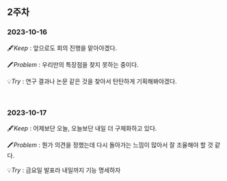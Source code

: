 ## 2주차
### 2023-10-16

🖋️*Keep* : 앞으로도 회의 진행을 맡아야겠다.

🖍️*Problem* : 우리만의 특장점을 찾지 못하는 중이다.

💡*Try* :  연구 결과나 논문 같은 것을 찾아서 탄탄하게 기획해봐야겠다.

<br/>


### 2023-10-17
🖋️*Keep* : 어제보단 오늘, 오늘보단 내일 더 구체화하고 있다.

🖍️*Problem* : 뭔가 의견을 정했는데 다시 돌아가는 느낌이 많아서 잘 조율해야 할 것 같다.

💡*Try* : 금요일 발표라 내일까지 기능 명세하자

<br/>
